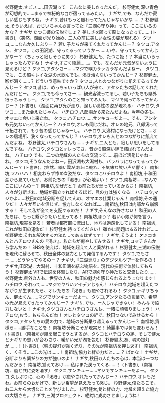 杉野健太,すごい……田沢湖って、こんなに美しかったんだ。
杉野健太,深い青色が幻想的で……まるで神秘的な力が宿ってるみたい。
ナギサ,でも、なんだか寂しい感じもするね。
ナギサ,昔はもっと賑わってたんじゃないかな……？
杉野健太,そういえば、おじいちゃんが言ってた『三湖の守り神』って、ここにいるのかな？
ナギサ,たつこ姫の伝説でしょ？ 美しさを願って龍になったって……
(ト書き),（突然、湖面が光り始め、二人の前に美しい女性の姿が現れる）
タツコ,……なんか久しぶりー？ 若い子たちが来てくれたってかんじー？
タツコ,アタシ、タツコ。この田沢湖、守ってるっていうかー……いや、守ってたってかんじかなー？（ちょっと寂しそうに笑う）
杉野健太,た、たつこ姫！？ 本当にいらっしゃったんですね！
ナギサ,すごく綺麗……。でも、なんだか元気がないように見えるけど？
タツコ,アタシさー……マジで喉カラッカラなんだよねー。
タツコ,でも、この超キレイな湖の水飲んでも、渇き治んないってかんじー？
杉野健太,喉が渇く……？ どういう意味ですか？
タツコ,人とのつながりに飢えてるってかんじー？
タツコ,昔は、めっちゃいっぱい人が来て、アタシたちの話してくれたんだけどー。
タツコ,でも今ってさー……観光客減ってるし、若い子たちも県外行っちゃうしー。
タツコ,アタシのこと知ってる人も、マジで減ってるってかんじー？
(ト書き),（湖面に再び光が走り、逞しい男性の姿が現れる）
ハチロウ,タツコ……また会えたじゃん。
ハチロウ,八郎潟から来たんだよね。今年の冬も、オマエに会いに来たわ。
タツコ,ハチロウ……サンキューだよー。でも、アンタも元気ないってかんじー？
ハチロウ,オレも同じだわ。オレの地元、八郎潟って干拓されて、もう昔の感じじゃねーし。
ハチロウ,大潟村になったけどさ……オレの居場所、狭くなったってかんじ？
ハチロウ,オレも人とのつながりに飢えてんだよね。
杉野健太,ハチロウさんも……
ナギサ,二人とも、寂しい思いをしてるんですね。
ハチロウ,タツコとオレってさ、昔から超深い絆で結ばれてんだよね。
ハチロウ,でも、二つの地域の人たちの交流って……前ほど活発じゃねーわ。
タツコ,そうなんだよねー。田沢湖も大潟村も、バラバラになってるってかんじー？
(ト書き),（突然、暗い雲が湖上に現れ、不気味な笑い声が響く）
南祖坊,フハハハ！ 相変わらず惨めな姿だな、タツコにハチロウよ！
南祖坊,十和田湖から見ていたが、お前たちの『渇き』が心地よい！
タツコ,南祖坊……なんでここにいんのー？
南祖坊,なぜだと？ お前たちが弱っているからさ！
南祖坊,人々が分断され、地域が孤立すればするほど、私の力は強くなる！
ハチロウ,マジかよ……秋田の地域分断を促してんの、オマエの仕業じゃん！
南祖坊,その通りだ！ 人々が互いを信じず、協力しなくなれば……
南祖坊,秋田は内部から崩壊する！ そして私が全てを支配するのだ！
ナギサ,そんなの許さない！ 秋田の人たちは、もっと繋がりたいと思ってる！
南祖坊,ほう？ 若い小娘が何を言う。
南祖坊,現実を見ろ！ 若者は都市部に流出し、地方は過疎化している！
南祖坊,これが秋田の運命だ！
杉野健太,待ってください！ 確かに問題はあるけれど……
杉野健太,それを解決する方法だってあるはずです！
ナギサ,そうよ！ タツコさんとハチロウさんの『渇き』、私たちが癒やしてみせる！
ナギサ,コマチさんから学んだの！ SNSを使えば、地域を超えて人と繋がれる！
杉野健太,三湖の伝説を現代に蘇らせて、秋田全体の魅力として発信するんです！
タツコ,でもさー……どうやってやるのー？
ナギサ,『三湖巡り』のデジタルツアーを作るの！
ナギサ,田沢湖、大潟村、十和田湖を結ぶ物語を、現代の技術で体験してもらう！
杉野健太,VRで伝説を体験したり、ARで湖の守り神たちと交流したり……
杉野健太,県外の人も、世界の人も、秋田の魅力を感じられるようになります！
ハチロウ,それって……マジでヤバいアイデアじゃん！
ハチロウ,地域を超えたつながりが生まれたら、オレたちの『渇き』も癒やされるわ！
タツコ,ナギサちゃん、健太くん……マジでサンキューだよー。
タツコ,アンタたちの言葉で、希望の光が見えてきたってかんじー？
ナギサ,でも、一人じゃできない！ みんなで協力しないと！
ナギサ,タツコさんとハチロウさんも、一緒に頑張りましょう！
ハチロウ,おう、もちろんだわ！ オレとタツコの絆で、秋田つないでみせるから！
タツコ,アタシたちの愛の力で、地域の分断乗り越えるってかんじー？
南祖坊,貴様ら……勝手なことを！
南祖坊,分断こそが現実だ！ 綺麗事では何も変わらん！
(ト書き),（南祖坊が嵐を起こそうとするが、タツコとハチロウの絆、そして健太とナギサの想いが合わさり、暖かい光が湖を包む）
杉野健太,あ、魂の提灯が……！
(ト書き),（魂の提灯が強く光り、その光が南祖坊を押し返す）
南祖坊,く、くそう……この光は……！
南祖坊,協力と絆の力だと……？ ばかな！
ナギサ,分断よりも繋がりの方が強いのよ！
ナギサ,秋田の人たちの心は、本当は一つなんだから！
南祖坊,覚えておけ……私はまた戻ってくる……！
(ト書き),（南祖坊、嵐と共に姿を消す）
タツコ,サンキュー……マジでサンキューだよー。
タツコ,久しぶりに、心の『渇き』が癒やされたってかんじー？
ハチロウ,オレもだわ。お前らのおかげで、新しい希望が見えたって感じ。
杉野健太,僕たちこそ、お二人から大切なことを学びました。
杉野健太,愛と絆の力、地域を超えた協力の大切さを。
ナギサ,三湖プロジェクト、絶対に成功させましょうね！
